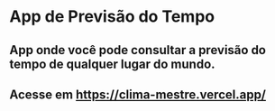 # App de Previsão do Tempo

## App onde você pode consultar a previsão do tempo de qualquer lugar do mundo.

## Acesse em https://clima-mestre.vercel.app/
